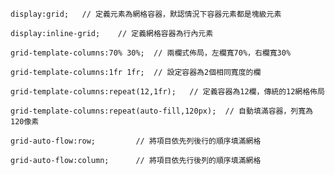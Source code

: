 ```
display:grid;	// 定義元素為網格容器，默認情況下容器元素都是塊級元素
```

```
display:inline-grid;	// 定義網格容器為行內元素
```

```
grid-template-columns:70% 30%;	// 兩欄式佈局，左欄寬70%，右欄寬30%
```

```
grid-template-columns:1fr 1fr;	// 設定容器為2個相同寬度的欄
```

```
grid-template-columns:repeat(12,1fr);	// 定義容器為12欄，傳統的12網格佈局
```

```
grid-template-columns:repeat(auto-fill,120px);	// 自動填滿容器，列寬為120像素
```

```
grid-auto-flow:row;			// 將項目依先列後行的順序填滿網格
```

```
grid-auto-flow:column;		// 將項目依先行後列的順序填滿網格
```